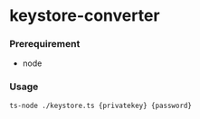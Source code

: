 ﻿# keystore-converter

### Prerequirement
- node

### Usage
```
ts-node ./keystore.ts {privatekey} {password}
```
